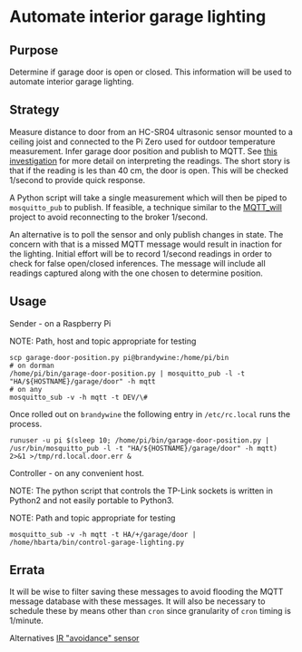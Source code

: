 # Automate interior garage lighting

## Purpose

Determine if garage door is open or closed. This information will be used to automate interior garage lighting.

## Strategy

Measure distance to door from an HC-SR04 ultrasonic sensor mounted to a ceiling joist and connected to the Pi Zero used for outdoor temperature measurement. Infer garage door position and publish to MQTT. See [this investigation](http://prelude:8100/topics/HA/proximity-sensor/) for more detail on interpreting the readings. The short story is that if the reading is les than 40 cm, the door is open. This will be checked 1/second to provide quick response.

A Python script will take a single measurement which will then be piped to `mosquitto_pub` to publish. If feasible, a technique similar to the [MQTT_will](https://github.com/HankB/MQTT_will) project to avoid reconnecting to the broker 1/second.

An alternative is to poll the sensor and only publish changes in state. The concern with that is a missed MQTT message would result in inaction for the lighting. Initial effort will be to record 1/second readings in order to check for false open/closed inferences. The message will include all readings captured along with the one chosen to determine position.

## Usage

Sender - on a Raspberry Pi

NOTE: Path, host and topic appropriate for testing

```text
scp garage-door-position.py pi@brandywine:/home/pi/bin
# on dorman
/home/pi/bin/garage-door-position.py | mosquitto_pub -l -t "HA/${HOSTNAME}/garage/door" -h mqtt
# on any
mosquitto_sub -v -h mqtt -t DEV/\#
```

Once rolled out on `brandywine` the following entry in `/etc/rc.local` runs the process.

```text
runuser -u pi $(sleep 10; /home/pi/bin/garage-door-position.py | /usr/bin/mosquitto_pub -l -t "HA/${HOSTNAME}/garage/door" -h mqtt) 2>&1 >/tmp/rd.local.door.err &
```

Controller - on any convenient host.

NOTE: The python script that controls the TP-Link sockets is written in Python2 and not easily portable to Python3. 

NOTE: Path and topic appropriate for testing

```text
mosquitto_sub -v -h mqtt -t HA/+/garage/door | /home/hbarta/bin/control-garage-lighting.py
```

## Errata

It will be wise to filter saving these messages to avoid flooding the MQTT message database with these messages. It will also be necessary to schedule these by means other than `cron` since granularity of `cron` timing is 1/minute.

Alternatives [IR "avoidance" sensor](https://smile.amazon.com/gp/product/B07T91JXHW/)
